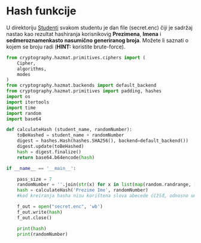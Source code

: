 # Hash funkcije 

U direktoriju [Studenti](Studenti) svakom studentu je dan file (secret.enc) čiji je sadržaj nastao kao rezultat hashiranja korisnikovig **Prezimena**, **Imena** i **sedmeroznamenkasto nasumično generiranog broja**. Možete li saznati o kojem se broju radi (**HINT:** koristite brute-force).

```python
from cryptography.hazmat.primitives.ciphers import (
    Cipher,
    algorithms,
    modes
)
from cryptography.hazmat.backends import default_backend
from cryptography.hazmat.primitives import padding, hashes
import os
import itertools
import time
import random
import base64

def calculateHash (student_name, randomNumber):
	toBeHashed = student_name + randomNumber
	digest = hashes.Hash(hashes.SHA256(), backend=default_backend())
	digest.update(toBeHashed)
	hash = digest.finalize()
	return base64.b64encode(hash)

if __name__ == '__main__':

	pass_size = 7
	randomNumber = ''.join(str(x) for x in list(map(random.randrange, [10]*pass_size)))
	hash = calculateHash('Prezime Ime', randomNumber)
	#kod kreiranja hasha nisu korištena slova abecede ćčžšđ, odnosno umijesto npr. Perković se koristio Perkovic

	f_out = open("secret.enc", 'wb')
	f_out.write(hash)
	f_out.close()

	print(hash)
	print(randomNumber)
```
